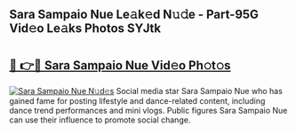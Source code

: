 ## Sara Sampaio Nue Le𝚊k𝚎d N𝚞𝚍e - Part-95G Vid𝚎o Le𝚊ks Photos SYJtk

# <h2><a href="http://fb43yr.evod.top/?m=Sara+Sampaio+Nue">🔗 👉🔴 Sara Sampaio Nue Vid𝚎o Ph𝚘t𝚘s</a></h2>

[![Sara Sampaio Nue N𝚞d𝚎s](https://i.imgur.com/8V9OHl7.gif)](http://fb43yr.evod.top/?m=Sara+Sampaio+Nue)
Social media star Sara Sampaio Nue who has gained fame for posting lifestyle and dance-related content, including dance trend performances and mini vlogs. Public figures Sara Sampaio Nue can use their influence to promote social change. 
